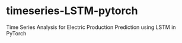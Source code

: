 # timeseries-LSTM-pytorch
Time Series Analysis for Electric Production Prediction using LSTM in PyTorch
